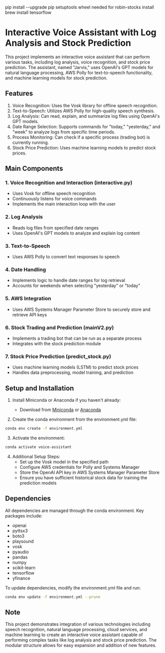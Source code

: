 pip install --upgrade pip setuptools wheel
needed for robin-stocks install
brew install tensorflow

# Interactive Voice Assistant with Log Analysis and Stock Prediction

This project implements an interactive voice assistant that can perform various tasks, including log analysis, voice recognition, and stock price prediction. The assistant, named "Jarvis," uses OpenAI's GPT models for natural language processing, AWS Polly for text-to-speech functionality, and machine learning models for stock prediction.

## Features

1. Voice Recognition: Uses the Vosk library for offline speech recognition.
2. Text-to-Speech: Utilizes AWS Polly for high-quality speech synthesis.
3. Log Analysis: Can read, explain, and summarize log files using OpenAI's GPT models.
4. Date Range Selection: Supports commands for "today," "yesterday," and "week" to analyze logs from specific time periods.
5. Process Monitoring: Can check if a specific process (trading bot) is currently running.
6. Stock Price Prediction: Uses machine learning models to predict stock prices.

## Main Components

### 1. Voice Recognition and Interaction (interactive.py)
- Uses Vosk for offline speech recognition
- Continuously listens for voice commands
- Implements the main interaction loop with the user

### 2. Log Analysis
- Reads log files from specified date ranges
- Uses OpenAI's GPT models to analyze and explain log content

### 3. Text-to-Speech
- Uses AWS Polly to convert text responses to speech

### 4. Date Handling
- Implements logic to handle date ranges for log retrieval
- Accounts for weekends when selecting "yesterday" or "today"

### 5. AWS Integration
- Uses AWS Systems Manager Parameter Store to securely store and retrieve API keys

### 6. Stock Trading and Prediction (mainV2.py)
- Implements a trading bot that can be run as a separate process
- Integrates with the stock prediction module

### 7. Stock Price Prediction (predict_stock.py)
- Uses machine learning models (LSTM) to predict stock prices
- Handles data preprocessing, model training, and prediction

## Setup and Installation

1. Install Miniconda or Anaconda if you haven't already:
   - Download from [Miniconda](https://docs.conda.io/en/latest/miniconda.html) or [Anaconda](https://www.anaconda.com/products/distribution)

2. Create the conda environment from the environment.yml file:

```bash
conda env create -f environment.yml
```

3. Activate the environment:

```bash
conda activate voice-assistant
```

4. Additional Setup Steps:
   - Set up the Vosk model in the specified path
   - Configure AWS credentials for Polly and Systems Manager
   - Store the OpenAI API key in AWS Systems Manager Parameter Store
   - Ensure you have sufficient historical stock data for training the prediction models

## Dependencies

All dependencies are managed through the conda environment. Key packages include:
- openai
- pyttsx3
- boto3
- playsound
- vosk
- pyaudio
- pandas
- numpy
- scikit-learn
- tensorflow
- yfinance

To update dependencies, modify the environment.yml file and run:

```bash
conda env update -f environment.yml --prune
```

## Note

This project demonstrates integration of various technologies including speech recognition, natural language processing, cloud services, and machine learning to create an interactive voice assistant capable of performing complex tasks like log analysis and stock price prediction. The modular structure allows for easy expansion and addition of new features.

